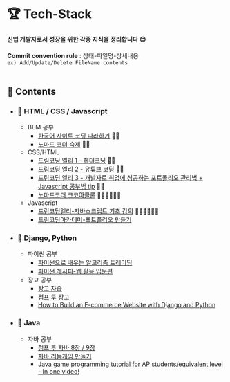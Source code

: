 # 🏆 Tech-Stack

#### 신입 개발자로서 성장을 위한 각종 지식을 정리합니다 :blush:

**Commit convention rule** : 상태-파일명-상세내용  
`ex) Add/Update/Delete FileName contents`  
<br>

## 📒 Contents

- ### 📖 HTML / CSS / Javascript

  - BEM 공부
    - [한국어 사이트 코딩 따라하기](https://nykim.work/15#:~:text=BEM%EC%9D%80%20Blcok%2C%20Element%2C%20Modifier%EB%A5%BC%20%EB%9C%BB%ED%95%A9%EB%8B%88%EB%8B%A4.) 🙆‍♀️
    - [노마드 코더 숙제](https://en.bem.info/methodology/quick-start/) 🙆‍♀️
  - CSS/HTML
    - [드림코딩 엘리 1 - 헤더코딩](https://www.youtube.com/watch?v=X91jsJyZofw&list=PLv2d7VI9OotQ1F92Jp9Ce7ovHEsuRQB3Y&index=14) 🙆‍♀️
    - [드림코딩 엘리 2 - 유튜브 코딩](https://www.youtube.com/watch?v=67stn7Pu7s4&list=PLv2d7VI9OotQ1F92Jp9Ce7ovHEsuRQB3Y&index=15) 🙆‍♀️
    - [드림코딩 엘리 3 - 개발자로 취업에 성공하는 포트폴리오 관리법 + Javascript 공부법 tip](https://www.youtube.com/watch?v=3xRpjLZUBeo&list=PLv2d7VI9OotQ1F92Jp9Ce7ovHEsuRQB3Y&index=17) 🙆‍♀️
    - [노마드코더 코코아클론](https://academy.nomadcoders.co/courses/enrolled/202997) 🏃🏽‍♀️🏃🏽‍♀️
  - Javascript
    - [드림코딩엘리-자바스크립트 기초 강의](https://www.youtube.com/watch?v=wcsVjmHrUQg&list=PLv2d7VI9OotTVOL4QmPfvJWPJvkmv6h-2) 🏃🏽‍♀️🏃🏽‍♀️
    - [드림코딩아카데미-포트폴리오 만들기](academy.dream-coding.com)

- ### :snake: Django, Python

  - 파이썬 공부
    - [파이썬으로 배우는 알고리즘 트레이딩](https://wikidocs.net/book/110)
    - [파이썬 레시피-웹 활용 입문편](https://wikidocs.net/book/2965)
  - 장고 공부
    - [장고 자습](https://wikidocs.net/book/837)
    - [점프 투 장고](https://wikidocs.net/book/4223)
    - [How to Build an E-commerce Website with Django and Python](https://www.youtube.com/watch?v=YZvRrldjf1Y)

- ### 📖 Java
  - 자바 공부
    - [점프 투 자바 8장 / 9장](https://wikidocs.net/195)
    - [자바 리듬게임 만들기](https://www.youtube.com/watch?v=xs92kqU2YWg&list=PLRx0vPvlEmdDySO3wDqMYGKMVH4Qa4QhR)
    - [Java game programming tutorial for AP students/equivalent level - In one video!](https://www.youtube.com/watch?v=lDzKX3djE-M)
